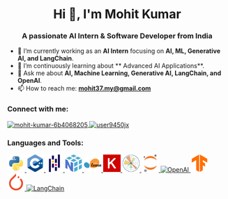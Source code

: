 <!--
**mohitkaninwal/mohitkaninwal** is a ✨ _special_ ✨ repository because its `README.md` (this file) appears on your GitHub profile.
-->

<h1 align="center">Hi 👋, I'm Mohit Kumar</h1>
<h3 align="center">A passionate AI Intern & Software Developer from India</h3>

- 🔭 I’m currently working as an **AI Intern** focusing on **AI, ML, Generative AI, and LangChain**.  
- 🌱 I’m continuously learning about ** Advanced AI Applications**.   
- 💬 Ask me about **AI, Machine Learning, Generative AI, LangChain, and OpenAI**.  
- 📫 How to reach me: **mohit37.my@gmail.com**  

<h3 align="left">Connect with me:</h3>
<p align="left">
  <a href="https://linkedin.com/in/mohit-kumar-6b4068205" target="blank">
    <img align="center" src="https://raw.githubusercontent.com/rahuldkjain/github-profile-readme-generator/master/src/images/icons/Social/linked-in-alt.svg" alt="mohit-kumar-6b4068205" height="30" width="40" />
  </a>
  <a href="https://www.leetcode.com/user9450jx" target="blank">
    <img align="center" src="https://raw.githubusercontent.com/rahuldkjain/github-profile-readme-generator/master/src/images/icons/Social/leet-code.svg" alt="user9450jx" height="30" width="40" />
  </a>
</p>

<h3 align="left">Languages and Tools:</h3>
<p align="left">
  <!-- Core Programming Languages -->
  <a href="https://www.python.org/" target="_blank" rel="noreferrer">
    <img src="https://raw.githubusercontent.com/devicons/devicon/master/icons/python/python-original.svg" alt="Python" width="40" height="40" />
  </a>
  <a href="https://www.w3schools.com/cpp/" target="_blank" rel="noreferrer">
    <img src="https://raw.githubusercontent.com/devicons/devicon/master/icons/cplusplus/cplusplus-original.svg" alt="C++" width="40" height="40" />
  </a>

  <!-- Data Science & AI Tools -->
  <a href="https://pandas.pydata.org/" target="_blank" rel="noreferrer">
    <img src="https://raw.githubusercontent.com/devicons/devicon/master/icons/pandas/pandas-original.svg" alt="Pandas" width="40" height="40" />
  </a>
  <a href="https://numpy.org/" target="_blank" rel="noreferrer">
    <img src="https://raw.githubusercontent.com/devicons/devicon/master/icons/numpy/numpy-original.svg" alt="NumPy" width="40" height="40" />
  </a>
  <a href="https://scikit-learn.org/" target="_blank" rel="noreferrer">
    <img src="https://raw.githubusercontent.com/devicons/devicon/master/icons/scikitlearn/scikitlearn-original.svg" alt="Scikit-learn" width="40" height="40" />
  </a>
  <a href="https://keras.io/" target="_blank" rel="noreferrer">
    <img src="https://raw.githubusercontent.com/devicons/devicon/master/icons/keras/keras-original.svg" alt="Keras" width="40" height="40" />
  </a>
  <a href="https://matplotlib.org/" target="_blank" rel="noreferrer">
    <img src="https://raw.githubusercontent.com/devicons/devicon/master/icons/matplotlib/matplotlib-original.svg" alt="Matplotlib" width="40" height="40" />
  </a>
  <a href="https://jupyter.org/" target="_blank" rel="noreferrer">
    <img src="https://raw.githubusercontent.com/devicons/devicon/master/icons/jupyter/jupyter-original.svg" alt="Jupyter Notebook" width="40" height="40" />
  </a>

  <!-- AI & ML Tools -->
  <a href="https://openai.com" target="_blank" rel="noreferrer">
    <img src="https://upload.wikimedia.org/wikipedia/commons/4/4e/OpenAI_Logo.svg" alt="OpenAI" width="40" height="40" />
  </a>
  <a href="https://www.tensorflow.org/" target="_blank" rel="noreferrer">
    <img src="https://raw.githubusercontent.com/devicons/devicon/master/icons/tensorflow/tensorflow-original.svg" alt="TensorFlow" width="40" height="40" />
  </a>
  <a href="https://pytorch.org/" target="_blank" rel="noreferrer">
    <img src="https://raw.githubusercontent.com/devicons/devicon/master/icons/pytorch/pytorch-original.svg" alt="PyTorch" width="40" height="40" />
  </a>
  <a href="https://www.langchain.com/" target="_blank" rel="noreferrer">
    <img src="https://raw.githubusercontent.com/langchain/langchain/main/docs/src/assets/logo.png" alt="LangChain" width="40" height="40" />
  </a>
</p>
